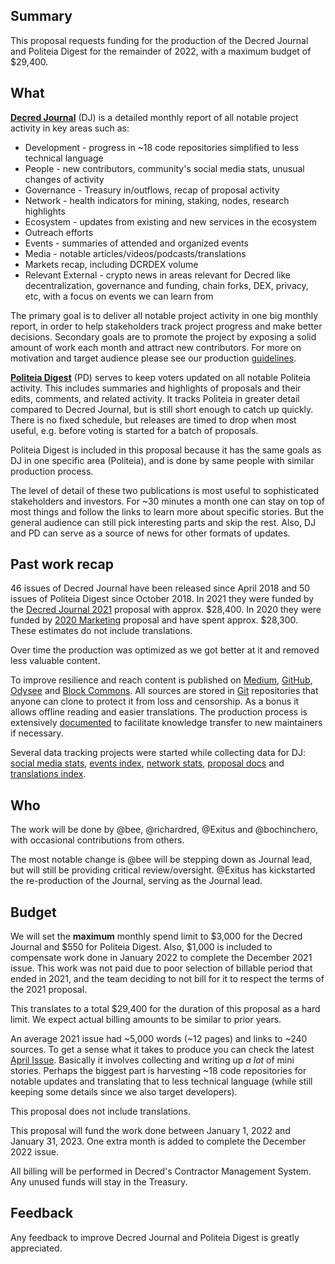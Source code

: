 ## Summary

This proposal requests funding for the production of the Decred Journal and Politeia Digest for the remainder of 2022, with a maximum budget of $29,400.


## What

[**Decred Journal**](https://xaur.github.io/decred-news/) (DJ) is a detailed monthly report of all notable project activity in key areas such as:

- Development - progress in ~18 code repositories simplified to less technical language
- People - new contributors, community's social media stats, unusual changes of activity
- Governance - Treasury in/outflows, recap of proposal activity
- Network - health indicators for mining, staking, nodes, research highlights
- Ecosystem - updates from existing and new services in the ecosystem
- Outreach efforts
- Events - summaries of attended and organized events
- Media - notable articles/videos/podcasts/translations
- Markets recap, including DCRDEX volume
- Relevant External - crypto news in areas relevant for Decred like decentralization, governance and funding, chain forks, DEX, privacy, etc, with a focus on events we can learn from

The primary goal is to deliver all notable project activity in one big monthly report, in order to help stakeholders track project progress and make better decisions. Secondary goals are to promote the project by exposing a solid amount of work each month and attract new contributors. For more on motivation and target audience please see our production [guidelines](https://github.com/xaur/decred-news/blob/docs/guidelines.md#goals).

[**Politeia Digest**](https://blockcommons.red/politeia-digest/) (PD) serves to keep voters updated on all notable Politeia activity. This includes summaries and highlights of proposals and their edits, comments, and related activity. It tracks Politeia in greater detail compared to Decred Journal, but is still short enough to catch up quickly. There is no fixed schedule, but releases are timed to drop when most useful, e.g. before voting is started for a batch of proposals.

Politeia Digest is included in this proposal because it has the same goals as DJ in one specific area (Politeia), and is done by same people with similar production process.

The level of detail of these two publications is most useful to sophisticated stakeholders and investors. For ~30 minutes a month one can stay on top of most things and follow the links to learn more about specific stories. But the general audience can still pick interesting parts and skip the rest. Also, DJ and PD can serve as a source of news for other formats of updates.

## Past work recap

46 issues of Decred Journal have been released since April 2018 and 50 issues of Politeia Digest since October 2018. In 2021 they were funded by the [Decred Journal 2021](https://proposals.decred.org/proposals/1d74b88) proposal with approx. $28,400. In 2020 they were funded by [2020 Marketing](https://proposals.decred.org/proposals/c830ea5) proposal and have spent approx. $28,300. These estimates do not include translations.

Over time the production was optimized as we got better at it and removed less valuable content.

To improve resilience and reach content is published on [Medium](https://medium.com/decred/journals/home), [GitHub](https://xaur.github.io/decred-news/), [Odysee](https://odysee.com/@Decred:c) and [Block Commons](https://blockcommons.red/politeia-digest/). All sources are stored in [Git](https://github.com/xaur/decred-news/blob/docs/guidelines.md#why-git) repositories that anyone can clone to protect it from loss and censorship. As a bonus it allows offline reading and easier translations. The production process is extensively [documented](https://github.com/xaur/decred-news/blob/docs/guidelines.md) to facilitate knowledge transfer to new maintainers if necessary.

Several data tracking projects were started while collecting data for DJ: [social media stats](https://github.com/decredcommunity/social-media-stats), [events index](https://github.com/decredcommunity/events), [network stats](https://github.com/decredcommunity/network-stats), [proposal docs](https://github.com/decredcommunity/proposals) and [translations index](https://github.com/decredcommunity/translations).


## Who

The work will be done by @bee, @richardred, @Exitus and @bochinchero, with occasional contributions from others.

The most notable change is @bee will be stepping down as Journal lead, but will still be providing critical review/oversight. @Exitus has kickstarted the re-production of the Journal, serving as the Journal lead.


## Budget

We will set the **maximum** monthly spend limit to $3,000 for the Decred Journal and $550 for Politeia Digest. Also, $1,000 is included to compensate work done in January 2022 to complete the December 2021 issue. This work was not paid due to poor selection of billable period that ended in 2021, and the team deciding to not bill for it to respect the terms of the 2021 proposal.

This translates to a total $29,400 for the duration of this proposal as a hard limit. We expect actual billing amounts to be similar to prior years.

An average 2021 issue had ~5,000 words (~12 pages) and links to ~240 sources. To get a sense what it takes to produce you can check the latest [April Issue](https://medium.com/decred/decred-journal-april-2022-c2831e517eb4). Basically it involves collecting and writing up _a lot_ of mini stories. Perhaps the biggest part is harvesting ~18 code repositories for notable updates and translating that to less technical language (while still keeping some details since we also target developers).

This proposal does not include translations.

This proposal will fund the work done between January 1, 2022 and January 31, 2023. One extra month is added to complete the December 2022 issue.

All billing will be performed in Decred's Contractor Management System. Any unused funds will stay in the Treasury.


## Feedback

Any feedback to improve Decred Journal and Politeia Digest is greatly appreciated. 
